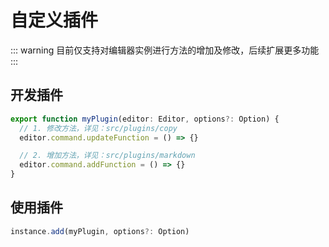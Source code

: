 # 自定义插件

::: warning
目前仅支持对编辑器实例进行方法的增加及修改，后续扩展更多功能
:::

## 开发插件

```javascript
export function myPlugin(editor: Editor, options?: Option) {
  // 1. 修改方法，详见：src/plugins/copy
  editor.command.updateFunction = () => {}

  // 2. 增加方法，详见：src/plugins/markdown
  editor.command.addFunction = () => {}
}
```

## 使用插件

```javascript
instance.add(myPlugin, options?: Option)
```
